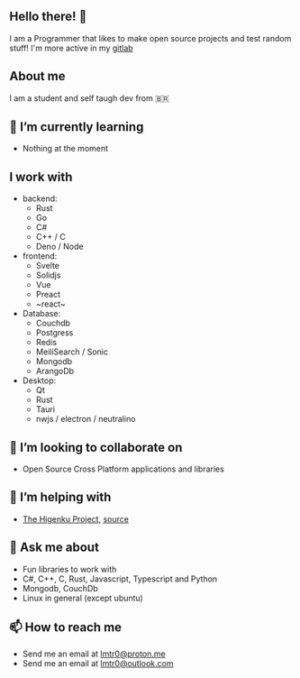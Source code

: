 ## Hello there! 👋
I am a Programmer that likes to make open source projects and test random stuff! I'm more active in my [gitlab](https://gitlab.com/lmtr0)

## About me
I am a student and self taugh dev from 🇧🇷

## 🌱 I’m currently learning 
- Nothing at the moment

## I work with
- backend:
   - Rust
   - Go
   - C#
   - C++ / C
   - Deno / Node
- frontend:
   - Svelte
   - Solidjs
   - Vue
   - Preact
   - ~react~
- Database:
   - Couchdb
   - Postgress
   - Redis
   - MeiliSearch / Sonic
   - Mongodb
   - ArangoDb
- Desktop:
  - Qt
  - Rust
  - Tauri
  - nwjs / electron / neutralino

## 👯 I’m looking to collaborate on
- Open Source Cross Platform applications and libraries

## 🤔 I’m helping with
- [The Higenku Project](https://higenku.org), [source](https://gitlab.com/higenku)

## 💬 Ask me about
- Fun libraries to work with
- C#, C++, C, Rust, Javascript, Typescript and Python
- Mongodb, CouchDb
- Linux in general (except ubuntu) 

## 📫 How to reach me
- Send me an email at <lmtr0@proton.me>
- Send me an email at <lmtr0@outlook.com>
